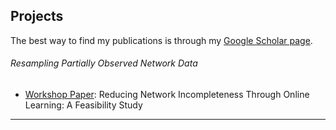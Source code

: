 
## <a name="projects"></a>  Projects

The best way to find my publications is through my [Google Scholar page](https://scholar.google.com/citations?user=kAaxRkUAAAAJ&hl=en). 


###### Resampling Partially Observed Network Data
* [Workshop Paper](http://www.mlgworkshop.org/2018/papers/MLG2018_paper_40.pdf):
Reducing Network Incompleteness Through Online Learning: A Feasibility Study 

----

